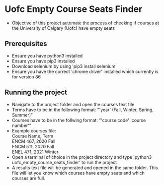 # Uofc Empty Course Seats Finder

- Objective of this project automate the process of checking if courses at the University of Calgary (Uofc) have empty seats

## Prerequisites 

- Ensure you have python3 installed
- Ensure you have pip3 installed 
- Download selenium by using 'pip3 install selenium' 
- Ensure you have the correct 'chrome driver' installed which currently is for version 86

## Running the project
- Navigate to the project folder and open the courses text file
- Terms have to be in the following format: "'year' (Fall, Winter, Spring, Summer)"
- Courses have to be in the follwing format: "'course code' 'course number'"
- Example courses file:<br/>
  Course Name, Term<br/>
  ENCM 467, 2020 Fall<br/>
  ENCM 511, 2020 Fall<br/>
  ENEL 471, 2021 Winter<br/>
- Open a terminal of choice in the project directory and type 'python3 uofc_empty_course_seats_finder' to run the project
- A results text file will be generated and opened in the same folder. This file will let you know which courses have empty seats and which courses are full.
